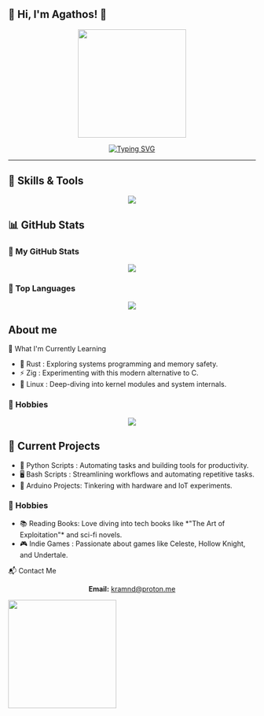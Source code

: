 <h2>🌟 Hi, I'm Agathos! 🌟</h2>
<div align="center">
<img src="https://media.giphy.com/media/L5IljOSeFq8P6/giphy.gif" width="220" />
</div>
<p align="center">
<a href="https://git.io/typing-svg">
<img src="https://readme-typing-svg.demolab.com?font=DM+Sans&weight=700&pause=1005&color=DEA4F7&center=FALSO&vCenter=FALSO&repeat=verdadero&width=435&lines=Hacker%2C+programmer%2C+i%27m+just+curious+%3AD;CTF+player%3A+No+system+is+Safe+%3E%3A3c;Cybersecurity+enthusiast" alt="Typing SVG" />
</a>
</p>
    <hr> 
<h2>🌟 Skills & Tools</h2>
<p align="center">
<a href="https://skillicons.dev">
<img src="https://skillicons.dev/icons?i=py,rust,zig,cpp,kali,linux,bash,git,neovim," />
</a>
</p>

<h2>📊 GitHub Stats</h2>

<h3>🌈 My GitHub Stats</h3>
<p align="center">
<img src="https://github-readme-stats.vercel.app/api?username=agathoz&show_icons=true&title_color=FF69B4&icon_color=DEA4F7&text_color=FFFFFF&bg_color=1E1E1E" />
</p>

<h3>🌟 Top Languages</h3>
<p align="center">
<img src="https://github-readme-stats.vercel.app/api/top-langs/?username=agathoz&layout=compact&langs_count=8&theme=onedark" />
</p>

<h2>About me</h2> 


🌱 What I'm Currently Learning
<ul>
<li> 🦀 Rust  : Exploring systems programming and memory safety.</li>
<li> ⚡ Zig   : Experimenting with this modern alternative to C.</li>
<li> 🐧 Linux : Deep-diving into kernel modules and system internals.</li>
   
</ul>


<h3>🎯 Hobbies</h3>
<p align="center">
<a href="https://skillicons.dev">
<img src="https://skillicons.dev/icons?i=bots,arduino,arch" />
</a>
</p>


<h2>🔭 Current Projects</h2>
<ul>
  <li>🐍 Python Scripts  :  Automating tasks and building tools for productivity.</li>
  <li>🖥️ Bash Scripts    :  Streamlining workflows and automating repetitive tasks.</li>
  <li>🤖 Arduino Projects: Tinkering with hardware and IoT experiments.</li>
</ul>

<h3>🎯 Hobbies</h3>
<ul>
  <li>📚 Reading Books: Love diving into tech books like *"The Art of Exploitation"* and sci-fi novels.</li>
  <li>🎮 Indie Games : Passionate about games like Celeste, Hollow Knight, and Undertale.</li>
</ul>

📬 Contact Me
<p align="center">
<strong>Email:</strong> <a href="mailto:kramnd@proton.me">kramnd@proton.me</a> </p>
<img src="https://media.tenor.com/A-Cc_uGZVQEAAAAj/lain-serial-experiments-lain.gif" width="220"> </img> 
